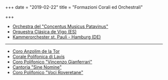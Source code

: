 +++
date = "2019-02-22"
title = "Formazioni Corali ed Orchestrali"

+++

* [Orchestra del "Concentus Musicus Patavinus"](https://www.beniculturali.unipd.it/www/servizi/concentus-musicus-patavinus/)
* [Orquestra Clásica de Vigo (ES)](http://orquestaclasica.com/)
* [Kammerorchester st. Pauli - Hamburg (DE)](https://www.musikfrieden.de/orchester/)

---

* [Coro Anzolim de la Tor](https://www.coroanzolim.it/)
* [Corale Polifonica di Lavis](http://www.coralepolifonicadilavis.it/)
* [Coro Polifonico "Vincenzo Gianferrari"](https://www.corogianferraritrento.com/)
* [Cantoria "Sine Nomine"](https://it-it.facebook.com/cantoriasinenomine/)
* [Coro Polifonico "Voci Roveretane"](http://www.vociroveretane.it/)


